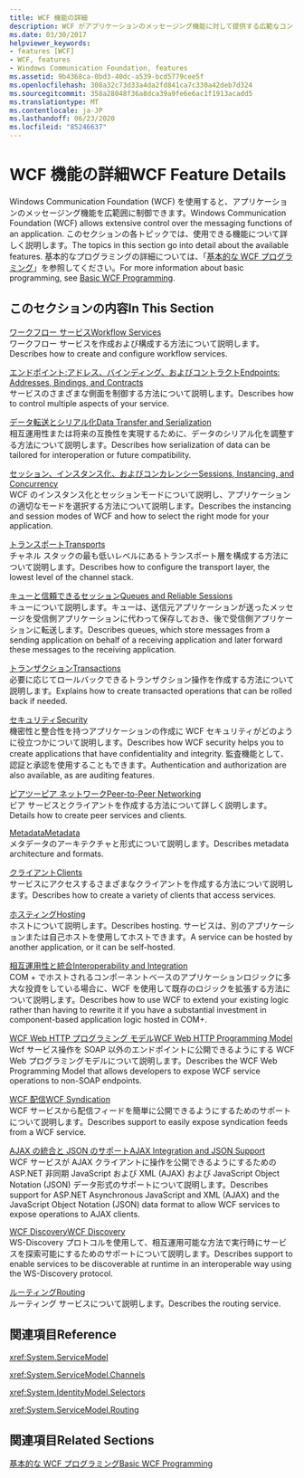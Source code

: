 ```yaml
---
title: WCF 機能の詳細
description: WCF がアプリケーションのメッセージング機能に対して提供する広範なコントロールについて詳しく説明します。
ms.date: 03/30/2017
helpviewer_keywords:
- features [WCF]
- WCF, features
- Windows Communication Foundation, features
ms.assetid: 9b4368ca-0bd3-40dc-a539-bcd5779cee5f
ms.openlocfilehash: 308a32c73d33a4da2fd841ca7c330a42deb7d324
ms.sourcegitcommit: 358a28048f36a8dca39a9fe6e6ac1f1913acadd5
ms.translationtype: MT
ms.contentlocale: ja-JP
ms.lasthandoff: 06/23/2020
ms.locfileid: "85246637"
---
```

# <a name="wcf-feature-details"></a><span data-ttu-id="bdfb3-103">WCF 機能の詳細</span><span class="sxs-lookup"><span data-stu-id="bdfb3-103">WCF Feature Details</span></span>
<span data-ttu-id="bdfb3-104">Windows Communication Foundation (WCF) を使用すると、アプリケーションのメッセージング機能を広範囲に制御できます。</span><span class="sxs-lookup"><span data-stu-id="bdfb3-104">Windows Communication Foundation (WCF) allows extensive control over the messaging functions of an application.</span></span> <span data-ttu-id="bdfb3-105">このセクションの各トピックでは、使用できる機能について詳しく説明します。</span><span class="sxs-lookup"><span data-stu-id="bdfb3-105">The topics in this section go into detail about the available features.</span></span> <span data-ttu-id="bdfb3-106">基本的なプログラミングの詳細については、「[基本的な WCF プログラミング](../basic-wcf-programming.md)」を参照してください。</span><span class="sxs-lookup"><span data-stu-id="bdfb3-106">For more information about basic programming, see [Basic WCF Programming](../basic-wcf-programming.md).</span></span>  
  
## <a name="in-this-section"></a><span data-ttu-id="bdfb3-107">このセクションの内容</span><span class="sxs-lookup"><span data-stu-id="bdfb3-107">In This Section</span></span>  
 [<span data-ttu-id="bdfb3-108">ワークフロー サービス</span><span class="sxs-lookup"><span data-stu-id="bdfb3-108">Workflow Services</span></span>](workflow-services.md)  
 <span data-ttu-id="bdfb3-109">ワークフロー サービスを作成および構成する方法について説明します。</span><span class="sxs-lookup"><span data-stu-id="bdfb3-109">Describes how to create and configure workflow services.</span></span>  
  
 [<span data-ttu-id="bdfb3-110">エンドポイント:アドレス、バインディング、およびコントラクト</span><span class="sxs-lookup"><span data-stu-id="bdfb3-110">Endpoints: Addresses, Bindings, and Contracts</span></span>](endpoints-addresses-bindings-and-contracts.md)  
 <span data-ttu-id="bdfb3-111">サービスのさまざまな側面を制御する方法について説明します。</span><span class="sxs-lookup"><span data-stu-id="bdfb3-111">Describes how to control multiple aspects of your service.</span></span>  
  
 [<span data-ttu-id="bdfb3-112">データ転送とシリアル化</span><span class="sxs-lookup"><span data-stu-id="bdfb3-112">Data Transfer and Serialization</span></span>](data-transfer-and-serialization.md)  
 <span data-ttu-id="bdfb3-113">相互運用性または将来の互換性を実現するために、データのシリアル化を調整する方法について説明します。</span><span class="sxs-lookup"><span data-stu-id="bdfb3-113">Describes how serialization of data can be tailored for interoperation or future compatibility.</span></span>  
  
 [<span data-ttu-id="bdfb3-114">セッション、インスタンス化、およびコンカレンシー</span><span class="sxs-lookup"><span data-stu-id="bdfb3-114">Sessions, Instancing, and Concurrency</span></span>](sessions-instancing-and-concurrency.md)  
 <span data-ttu-id="bdfb3-115">WCF のインスタンス化とセッションモードについて説明し、アプリケーションの適切なモードを選択する方法について説明します。</span><span class="sxs-lookup"><span data-stu-id="bdfb3-115">Describes the instancing and session modes of WCF and how to select the right mode for your application.</span></span>  
  
 [<span data-ttu-id="bdfb3-116">トランスポート</span><span class="sxs-lookup"><span data-stu-id="bdfb3-116">Transports</span></span>](transports.md)  
 <span data-ttu-id="bdfb3-117">チャネル スタックの最も低いレベルにあるトランスポート層を構成する方法について説明します。</span><span class="sxs-lookup"><span data-stu-id="bdfb3-117">Describes how to configure the transport layer, the lowest level of the channel stack.</span></span>  
  
 [<span data-ttu-id="bdfb3-118">キューと信頼できるセッション</span><span class="sxs-lookup"><span data-stu-id="bdfb3-118">Queues and Reliable Sessions</span></span>](queues-and-reliable-sessions.md)  
 <span data-ttu-id="bdfb3-119">キューについて説明します。キューは、送信元アプリケーションが送ったメッセージを受信側アプリケーションに代わって保存しておき、後で受信側アプリケーションに転送します。</span><span class="sxs-lookup"><span data-stu-id="bdfb3-119">Describes queues, which store messages from a sending application on behalf of a receiving application and later forward these messages to the receiving application.</span></span>  
  
 [<span data-ttu-id="bdfb3-120">トランザクション</span><span class="sxs-lookup"><span data-stu-id="bdfb3-120">Transactions</span></span>](transactions-in-wcf.md)  
 <span data-ttu-id="bdfb3-121">必要に応じてロールバックできるトランザクション操作を作成する方法について説明します。</span><span class="sxs-lookup"><span data-stu-id="bdfb3-121">Explains how to create transacted operations that can be rolled back if needed.</span></span>  
  
 [<span data-ttu-id="bdfb3-122">セキュリティ</span><span class="sxs-lookup"><span data-stu-id="bdfb3-122">Security</span></span>](security.md)  
 <span data-ttu-id="bdfb3-123">機密性と整合性を持つアプリケーションの作成に WCF セキュリティがどのように役立つかについて説明します。</span><span class="sxs-lookup"><span data-stu-id="bdfb3-123">Describes how WCF security helps you to create applications that have confidentiality and integrity.</span></span> <span data-ttu-id="bdfb3-124">監査機能として、認証と承認を使用することもできます。</span><span class="sxs-lookup"><span data-stu-id="bdfb3-124">Authentication and authorization are also available, as are auditing features.</span></span>  
  
 [<span data-ttu-id="bdfb3-125">ピアツーピア ネットワーク</span><span class="sxs-lookup"><span data-stu-id="bdfb3-125">Peer-to-Peer Networking</span></span>](peer-to-peer-networking.md)  
 <span data-ttu-id="bdfb3-126">ビア サービスとクライアントを作成する方法について詳しく説明します。</span><span class="sxs-lookup"><span data-stu-id="bdfb3-126">Details how to create peer services and clients.</span></span>  
  
 [<span data-ttu-id="bdfb3-127">Metadata</span><span class="sxs-lookup"><span data-stu-id="bdfb3-127">Metadata</span></span>](metadata.md)  
 <span data-ttu-id="bdfb3-128">メタデータのアーキテクチャと形式について説明します。</span><span class="sxs-lookup"><span data-stu-id="bdfb3-128">Describes metadata architecture and formats.</span></span>  
  
 [<span data-ttu-id="bdfb3-129">クライアント</span><span class="sxs-lookup"><span data-stu-id="bdfb3-129">Clients</span></span>](clients.md)  
 <span data-ttu-id="bdfb3-130">サービスにアクセスするさまざまなクライアントを作成する方法について説明します。</span><span class="sxs-lookup"><span data-stu-id="bdfb3-130">Describes how to create a variety of clients that access services.</span></span>  
  
 [<span data-ttu-id="bdfb3-131">ホスティング</span><span class="sxs-lookup"><span data-stu-id="bdfb3-131">Hosting</span></span>](hosting.md)  
 <span data-ttu-id="bdfb3-132">ホストについて説明します。</span><span class="sxs-lookup"><span data-stu-id="bdfb3-132">Describes hosting.</span></span> <span data-ttu-id="bdfb3-133">サービスは、別のアプリケーションまたは自己ホストを使用してホストできます。</span><span class="sxs-lookup"><span data-stu-id="bdfb3-133">A service can be hosted by another application, or it can be self-hosted.</span></span>  
  
 [<span data-ttu-id="bdfb3-134">相互運用性と統合</span><span class="sxs-lookup"><span data-stu-id="bdfb3-134">Interoperability and Integration</span></span>](interoperability-and-integration.md)  
 <span data-ttu-id="bdfb3-135">COM + でホストされるコンポーネントベースのアプリケーションロジックに多大な投資をしている場合に、WCF を使用して既存のロジックを拡張する方法について説明します。</span><span class="sxs-lookup"><span data-stu-id="bdfb3-135">Describes how to use WCF to extend your existing logic rather than having to rewrite it if you have a substantial investment in component-based application logic hosted in COM+.</span></span>  
  
 [<span data-ttu-id="bdfb3-136">WCF Web HTTP プログラミング モデル</span><span class="sxs-lookup"><span data-stu-id="bdfb3-136">WCF Web HTTP Programming Model</span></span>](wcf-web-http-programming-model.md)  
 <span data-ttu-id="bdfb3-137">Wcf サービス操作を SOAP 以外のエンドポイントに公開できるようにする WCF Web プログラミングモデルについて説明します。</span><span class="sxs-lookup"><span data-stu-id="bdfb3-137">Describes the WCF Web Programming Model that allows developers to expose WCF service operations to non-SOAP endpoints.</span></span>  
  
 [<span data-ttu-id="bdfb3-138">WCF 配信</span><span class="sxs-lookup"><span data-stu-id="bdfb3-138">WCF Syndication</span></span>](wcf-syndication.md)  
 <span data-ttu-id="bdfb3-139">WCF サービスから配信フィードを簡単に公開できるようにするためのサポートについて説明します。</span><span class="sxs-lookup"><span data-stu-id="bdfb3-139">Describes support to easily expose syndication feeds from a WCF service.</span></span>  
  
 [<span data-ttu-id="bdfb3-140">AJAX の統合と JSON のサポート</span><span class="sxs-lookup"><span data-stu-id="bdfb3-140">AJAX Integration and JSON Support</span></span>](ajax-integration-and-json-support.md)  
 <span data-ttu-id="bdfb3-141">WCF サービスが AJAX クライアントに操作を公開できるようにするための ASP.NET 非同期 JavaScript および XML (AJAX) および JavaScript Object Notation (JSON) データ形式のサポートについて説明します。</span><span class="sxs-lookup"><span data-stu-id="bdfb3-141">Describes support for ASP.NET Asynchronous JavaScript and XML (AJAX) and the JavaScript Object Notation (JSON) data format to allow WCF services to expose operations to AJAX clients.</span></span>  
  
 [<span data-ttu-id="bdfb3-142">WCF Discovery</span><span class="sxs-lookup"><span data-stu-id="bdfb3-142">WCF Discovery</span></span>](wcf-discovery.md)  
 <span data-ttu-id="bdfb3-143">WS-Discovery プロトコルを使用して、相互運用可能な方法で実行時にサービスを探索可能にするためのサポートについて説明します。</span><span class="sxs-lookup"><span data-stu-id="bdfb3-143">Describes support to enable services to be discoverable at runtime in an interoperable way using the WS-Discovery protocol.</span></span>  
  
 [<span data-ttu-id="bdfb3-144">ルーティング</span><span class="sxs-lookup"><span data-stu-id="bdfb3-144">Routing</span></span>](routing.md)  
 <span data-ttu-id="bdfb3-145">ルーティング サービスについて説明します。</span><span class="sxs-lookup"><span data-stu-id="bdfb3-145">Describes the routing service.</span></span>  
  
## <a name="reference"></a><span data-ttu-id="bdfb3-146">関連項目</span><span class="sxs-lookup"><span data-stu-id="bdfb3-146">Reference</span></span>  
 <xref:System.ServiceModel>  
  
 <xref:System.ServiceModel.Channels>  
  
 <xref:System.IdentityModel.Selectors>  
  
 <xref:System.ServiceModel.Routing>  
  
## <a name="related-sections"></a><span data-ttu-id="bdfb3-147">関連項目</span><span class="sxs-lookup"><span data-stu-id="bdfb3-147">Related Sections</span></span>  
 [<span data-ttu-id="bdfb3-148">基本的な WCF プログラミング</span><span class="sxs-lookup"><span data-stu-id="bdfb3-148">Basic WCF Programming</span></span>](../basic-wcf-programming.md)
